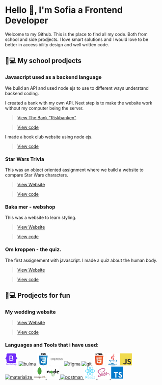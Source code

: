 
# Hello 👋, I'm Sofia a Frontend Developer
Welcome to my Github. This is the place to find all my code. Both from school and side prodjects. I love smart solutions and I would love to be better in accessibility design and well written code.

## 📓💻 My school prodjects

### Javascript used as a backend language
We build an API and used node ejs to use to different ways understand backend coding.

I created a bank with my own API. Next step is to make the website work without my computer being the server.

> [View The Bank "Riskbanken" ](https://sofialoven.github.io/bank-creating-API/public/index.html)

> [View code](https://github.com/SofiaLoven/bank-creating-API)

I made a book club website using node ejs.

> [View code](https://github.com/SofiaLoven/BokklubbMongoDB)

### Star Wars Trivia 
This was an object oriented assignment where we build a website to compare Star Wars characters.

>[View Website](https://sofialoven.github.io/Star-Wars-Trivia/)

> [View code](https://github.com/SofiaLoven/Star-Wars-Trivia)

### Baka mer - webshop
This was a website to learn styling. 

>[View Website](https://sofialoven.github.io/Baka-mer-webshop/)

> [View code](https://github.com/SofiaLoven/Baka-mer-webshop)

### Om kroppen - the quiz.
The first assignement with javascript. I made a quiz about the human body.

>[View Website](https://sofialoven.github.io/ankademin-quiz/quiz)

> [View code](https://github.com/SofiaLoven/ankademin-quiz)

## 💃💻 Prodjects for fun

### My wedding website

>[View Website](http://sofiaochmaxbrollop.se)

> [View code](https://github.com/SofiaLoven/wedding)

### Languages and Tools that i have used:
<p align="left"> <a href="https://getbootstrap.com" target="_blank" rel="noreferrer"> <img src="https://raw.githubusercontent.com/devicons/devicon/master/icons/bootstrap/bootstrap-plain-wordmark.svg" alt="bootstrap" width="40" height="40"/> </a> <a href="https://bulma.io/" target="_blank" rel="noreferrer"> <img src="https://raw.githubusercontent.com/gilbarbara/logos/804dc257b59e144eaca5bc6ffd16949752c6f789/logos/bulma.svg" alt="bulma" width="40" height="40"/> </a> <a href="https://www.w3schools.com/css/" target="_blank" rel="noreferrer"> <img src="https://raw.githubusercontent.com/devicons/devicon/master/icons/css3/css3-original-wordmark.svg" alt="css3" width="40" height="40"/> </a> <a href="https://expressjs.com" target="_blank" rel="noreferrer"> <img src="https://raw.githubusercontent.com/devicons/devicon/master/icons/express/express-original-wordmark.svg" alt="express" width="40" height="40"/> </a> <a href="https://www.figma.com/" target="_blank" rel="noreferrer"> <img src="https://www.vectorlogo.zone/logos/figma/figma-icon.svg" alt="figma" width="40" height="40"/> </a> <a href="https://git-scm.com/" target="_blank" rel="noreferrer"> <img src="https://www.vectorlogo.zone/logos/git-scm/git-scm-icon.svg" alt="git" width="40" height="40"/> </a> <a href="https://www.w3.org/html/" target="_blank" rel="noreferrer"> <img src="https://raw.githubusercontent.com/devicons/devicon/master/icons/html5/html5-original-wordmark.svg" alt="html5" width="40" height="40"/> </a> <a href="https://www.java.com" target="_blank" rel="noreferrer"> <img src="https://raw.githubusercontent.com/devicons/devicon/master/icons/java/java-original.svg" alt="java" width="40" height="40"/> </a> <a href="https://developer.mozilla.org/en-US/docs/Web/JavaScript" target="_blank" rel="noreferrer"> <img src="https://raw.githubusercontent.com/devicons/devicon/master/icons/javascript/javascript-original.svg" alt="javascript" width="40" height="40"/> </a> <a href="https://materializecss.com/" target="_blank" rel="noreferrer"> <img src="https://raw.githubusercontent.com/prplx/svg-logos/5585531d45d294869c4eaab4d7cf2e9c167710a9/svg/materialize.svg" alt="materialize" width="40" height="40"/> </a> <a href="https://www.mongodb.com/" target="_blank" rel="noreferrer"> <img src="https://raw.githubusercontent.com/devicons/devicon/master/icons/mongodb/mongodb-original-wordmark.svg" alt="mongodb" width="40" height="40"/> </a> <a href="https://nodejs.org" target="_blank" rel="noreferrer"> <img src="https://raw.githubusercontent.com/devicons/devicon/master/icons/nodejs/nodejs-original-wordmark.svg" alt="nodejs" width="40" height="40"/> </a> <a href="https://postman.com" target="_blank" rel="noreferrer"> <img src="https://www.vectorlogo.zone/logos/getpostman/getpostman-icon.svg" alt="postman" width="40" height="40"/> </a> <a href="https://reactjs.org/" target="_blank" rel="noreferrer"> <img src="https://raw.githubusercontent.com/devicons/devicon/master/icons/react/react-original-wordmark.svg" alt="react" width="40" height="40"/> </a> <a href="https://sass-lang.com" target="_blank" rel="noreferrer"> <img src="https://raw.githubusercontent.com/devicons/devicon/master/icons/sass/sass-original.svg" alt="sass" width="40" height="40"/> </a> <a href="https://www.typescriptlang.org/" target="_blank" rel="noreferrer"> <img src="https://raw.githubusercontent.com/devicons/devicon/master/icons/typescript/typescript-original.svg" alt="typescript" width="40" height="40"/> </a> </p>

